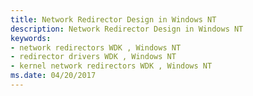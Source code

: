 ```yaml
---
title: Network Redirector Design in Windows NT
description: Network Redirector Design in Windows NT
keywords:
- network redirectors WDK , Windows NT
- redirector drivers WDK , Windows NT
- kernel network redirectors WDK , Windows NT
ms.date: 04/20/2017
---
```





 

 




